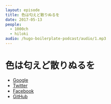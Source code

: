 ```yaml
---
layout: episode
title: 色は匂えど散りぬるを
date: 2017-05-13
people:
  - 1000ch
  - hiloki
audio: /hugo-boilerplate-podcast/audio/1.mp3
---
```


# 色は匂えど散りぬるを

- [Google](https://google.com)
- [Twitter](https://twitter.com)
- [Facebook](https://facebook.com)
- [GitHub](https://github.com)
